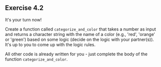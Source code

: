 ## Exercise 4.2

It's your turn now! 

Create a function called `categorize_and_color` that takes a number as input and returns a character string with the name of a color (e.g., 'red', 'orange' or 'green') based on some logic (decide on the logic with your partner(s)). It's up to you to come up with the logic rules.


All other code is already written for you - just complete the body of the function `categorize_and_color`.
